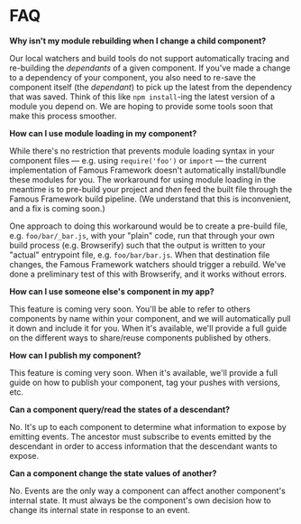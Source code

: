 # FAQ

**Why isn't my module rebuilding when I change a child component?**

Our local watchers and build tools do not support automatically tracing and re-building the _dependants_ of a given component. If you've made a change to a dependency of your component, you also need to re-save the component itself (the _dependant_) to pick up the latest from the dependency that was saved. Think of this like `npm install`-ing the latest version of a module you depend on. We are hoping to provide some tools soon that make this process smoother.

**How can I use module loading in my component?**

While there's no restriction that prevents module loading syntax in your component files &mdash; e.g. using `require('foo')` or `import` &mdash; the current implementation of Famous Framework doesn't automatically install/bundle these modules for you. The workaround for using module loading in the meantime is to pre-build your project and _then_ feed the built file through the Famous Framework build pipeline. (We understand that this is inconvenient, and a fix is coming soon.)

One approach to doing this workaround would be to create a pre-build file, e.g. `foo/bar/_bar.js`, with your "plain" code, run that through your own build process (e.g. Browserify) such that the output is written to your "actual" entrypoint file, e.g. `foo/bar/bar.js`. When that destination file changes, the Famous Framework watchers should trigger a rebuild. We've done a preliminary test of this with Browserify, and it works without errors.

**How can I use someone else's component in my app?**

This feature is coming very soon. You'll be able to refer to others components by name within your component, and we will automatically pull it down and include it for you. When it's available, we'll provide a full guide on the different ways to share/reuse components published by others.

**How can I publish my component?**

This feature is coming very soon. When it's available, we'll provide a full guide on how to publish your component, tag your pushes with versions, etc.

**Can a component query/read the states of a descendant?**

No. It's up to each component to determine what information to expose by emitting events. The ancestor must subscribe to events emitted by the descendant in order to access information that the descendant wants to expose.

**Can a component change the state values of another?**

No. Events are the only way a component can affect another component's internal state. It must always be the component's own decision how to change its internal state in response to an event.
